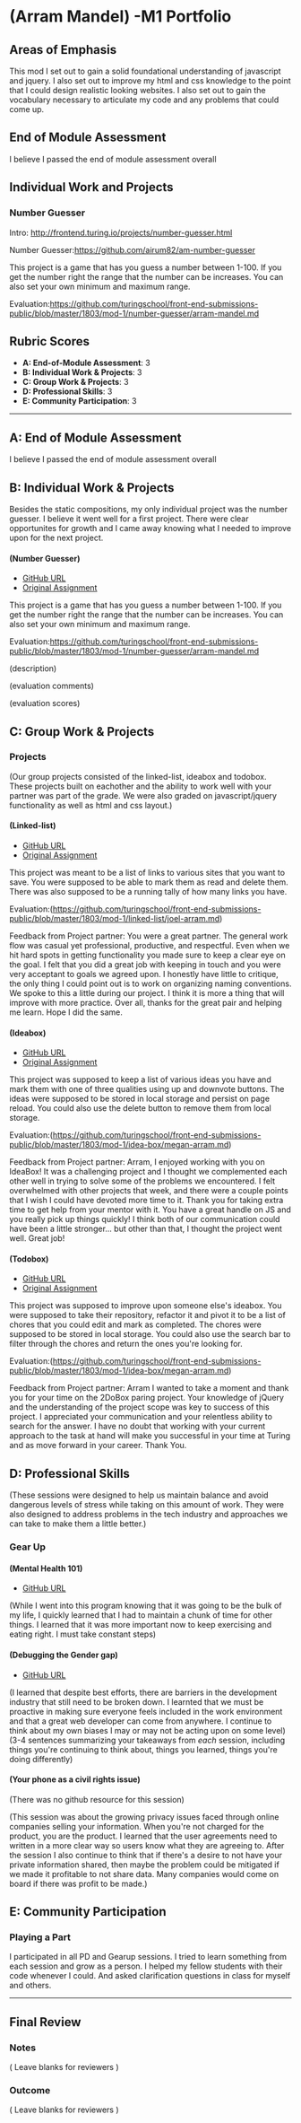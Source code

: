 # (Arram Mandel) -M1 Portfolio

## Areas of Emphasis

This mod I set out to gain a solid foundational understanding of javascript and jquery. I also set out to improve my html and css knowledge to the point that I could design realistic looking websites. I also set out to gain the vocabulary necessary to articulate my code and any problems that could come up.

<h2>End of Module Assessment</h2>

I believe I passed the end of module assessment overall

<h2>Individual Work and Projects</h2>

<h3>Number Guesser</h3>

Intro: http://frontend.turing.io/projects/number-guesser.html

Number Guesser:https://github.com/airum82/am-number-guesser

This project is a game that has you guess a number between 1-100. If you get the number right the range that the number can be increases. You can also set your own minimum and maximum range.

Evaluation:https://github.com/turingschool/front-end-submissions-public/blob/master/1803/mod-1/number-guesser/arram-mandel.md

## Rubric Scores

* **A: End-of-Module Assessment**: 3
* **B: Individual Work & Projects**: 3
* **C: Group Work & Projects**: 3
* **D: Professional Skills**: 3
* **E: Community Participation**: 3

-----------------------

## A: End of Module Assessment

I believe I passed the end of module assessment overall


## B: Individual Work & Projects

Besides the static compositions, my only individual project was the number guesser. I believe it went well for a first project. There were clear opportunites for growth and I came away knowing what I needed to improve upon for the next project.

#### (Number Guesser)

* [GitHub URL](https://github.com/airum82/am-number-guesser)
* [Original Assignment](http://frontend.turing.io/projects/number-guesser.html)

This project is a game that has you guess a number between 1-100. If you get the number right the range that the number can be increases. You can also set your own minimum and maximum range.

Evaluation:https://github.com/turingschool/front-end-submissions-public/blob/master/1803/mod-1/number-guesser/arram-mandel.md

(description)

(evaluation comments)

(evaluation scores)

## C: Group Work & Projects

### Projects

(Our group projects consisted of the linked-list, ideabox and todobox. These projects built on eachother and the ability to work well with your partner was part of the grade. We were also graded on javascript/jquery functionality as well as html and css layout.)

#### (Linked-list)

* [GitHub URL](https://github.com/JoOCon/AM-JO-Linked-List)
* [Original Assignment](http://frontend.turing.io/projects/linked-list.html)

This project was meant to be a list of links to various sites that you want to save. You were supposed to be able to mark them as read and delete them. There was also supposed to be a running tally of how many links you have.

Evaluation:(https://github.com/turingschool/front-end-submissions-public/blob/master/1803/mod-1/linked-list/joel-arram.md)

Feedback from Project partner:
You were a great partner. The general work flow was casual yet professional, productive, and respectful. Even when we hit hard spots in getting functionality you made sure to keep a clear eye on the goal. I felt that you did a great job with keeping in touch and you were very acceptant to goals we agreed upon. I honestly have little to critique, the only thing I could point out is to work on organizing naming conventions. We spoke to this a little during our project. I think it is more a thing that will improve with more practice. Over all, thanks for the great pair and helping me learn. Hope I did the same.

#### (Ideabox)

* [GitHub URL](https://github.com/Haub/ideabox)
* [Original Assignment](http://frontend.turing.io/projects/ideabox.html)

This project was supposed to keep a list of various ideas you have and mark them with one of three qualities using up and downvote buttons. The ideas were supposed to be stored in local storage and persist on page reload. You could also use the delete button to remove them from local storage.

Evaluation:(https://github.com/turingschool/front-end-submissions-public/blob/master/1803/mod-1/idea-box/megan-arram.md)

Feedback from Project partner:
Arram,  I enjoyed working with you on IdeaBox!  It was a challenging project and I thought we complemented each other well in trying to solve some of the problems we encountered.  I felt overwhelmed with other projects that week, and there were a couple points that I wish I could have devoted more time to it.  Thank you for taking extra time to get help from your mentor with it.  You have a great handle on JS and you really pick up things quickly!  I think both of our communication could have been a little stronger... but other than that,  I thought the project went well.  Great job!

#### (Todobox)

* [GitHub URL](https://github.com/airum82/AM-BT-2DoBox-Pivot)
* [Original Assignment](http://frontend.turing.io/projects/2DoBox-Pivot-Mod1.html)

This project was supposed to improve upon someone else's ideabox. You were supposed to take their repository, refactor it and pivot it to be a list of chores that you could edit and mark as completed. The chores were supposed to be stored in local storage. You could also use the search bar to filter through the chores and return the ones you're looking for.

Evaluation:(https://github.com/turingschool/front-end-submissions-public/blob/master/1803/mod-1/idea-box/megan-arram.md)

Feedback from Project partner:
Arram I wanted to take a moment and thank you for your time on the 2DoBox paring project. Your knowledge of jQuery and the understanding of the project scope was key to success of this project. I appreciated your communication and your relentless ability to search for the answer. I have no doubt that working with your current approach to the task at hand will make you successful in your time at Turing and as move forward in your career.
Thank You.

## D: Professional Skills

(These sessions were designed to help us maintain balance and avoid dangerous levels of stress while taking on this amount of work. They were also designed to address problems in the tech industry and approaches we can take to make them a little better.)

### Gear Up
#### (Mental Health 101)

* [GitHub URL](https://github.com/turingschool/gear-up/blob/master/Mod1_Week1_mental_health_101.md)

(While I went into this program knowing that it was going to be the bulk of my life, I quickly learned that I had to maintain a chunk of time for other things. I learned that it was more important now to keep exercising and eating right. I must take constant steps)

#### (Debugging the Gender gap)

* [GitHub URL](https://github.com/turingschool/gear-up/blob/master/Mod1_Week3_Code_debugging_compact_version.md)

(I learned that despite best efforts, there are barriers in the development industry that still need to be broken down. I learnted that we must be proactive in making sure everyone feels included in the work environment and that a great web developer can come from anywhere. I continue to think about my own biases I may or may not be acting upon on some level)
(3-4 sentences summarizing your takeaways from _each_ session, including things you're continuing to think about, things you learned, things you're doing differently)

#### (Your phone as a civil rights issue)

(There was no github resource for this session)

(This session was about the growing privacy issues faced through online companies selling your information. When you're not charged for the product, you are the product. I learned that the user agreements need to written in a more clear way so users know what they are agreeing to. After the session I also continue to think that if there's a desire to not have your private information shared, then maybe the problem could be mitigated if we made it profitable to not share data. Many companies would come on board if there was profit to be made.)

## E: Community Participation

### Playing a Part

I participated in all PD and Gearup sessions. I tried to learn something from each session and grow as a person. I helped my fellow students with their code whenever I could. And asked clarification questions in class for myself and others.

------------------

## Final Review

### Notes

( Leave blanks for reviewers )

### Outcome

( Leave blanks for reviewers )
